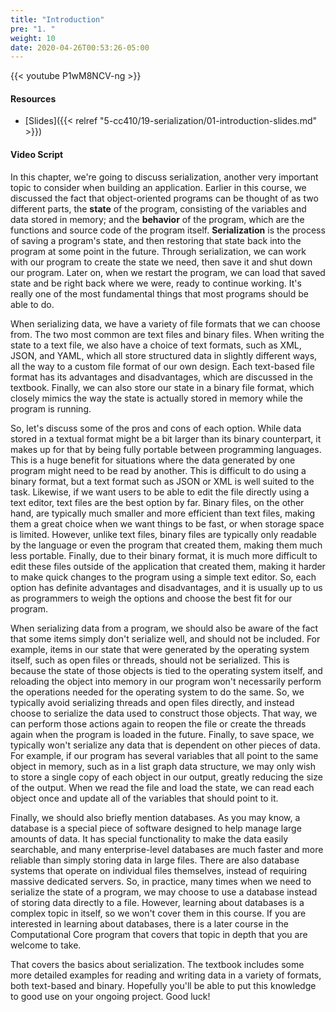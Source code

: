 ```yaml
---
title: "Introduction"
pre: "1. "
weight: 10
date: 2020-04-26T00:53:26-05:00
---
```


{{< youtube P1wM8NCV-ng >}}

#### Resources

* [Slides]({{< relref "5-cc410/19-serialization/01-introduction-slides.md" >}})

#### Video Script

In this chapter, we're going to discuss serialization, another very important topic to consider when building an application. Earlier in this course, we discussed the fact that object-oriented programs can be thought of as two different parts, the **state** of the program, consisting of the variables and data stored in memory; and the **behavior** of the program, which are the functions and source code of the program itself. **Serialization** is the process of saving a program's state, and then restoring that state back into the program at some point in the future. Through serialization, we can work with our program to create the state we need, then save it and shut down our program. Later on, when we restart the program, we can load that saved state and be right back where we were, ready to continue working. It's really one of the most fundamental things that most programs should be able to do.

When serializing data, we have a variety of file formats that we can choose from. The two most common are text files and binary files. When writing the state to a text file, we also have a choice of text formats, such as XML, JSON, and YAML, which all store structured data in slightly different ways, all the way to a custom file format of our own design. Each text-based file format has its advantages and disadvantages, which are discussed in the textbook. Finally, we can also store our state in a binary file format, which closely mimics the way the state is actually stored in memory while the program is running.

So, let's discuss some of the pros and cons of each option. While data stored in a textual format might be a bit larger than its binary counterpart, it makes up for that by being fully portable between programming languages. This is a huge benefit for situations where the data generated by one program might need to be read by another. This is difficult to do using a binary format, but a text format such as JSON or XML is well suited to the task. Likewise, if we want users to be able to edit the file directly using a text editor, text files are the best option by far. Binary files, on the other hand, are typically much smaller and more efficient than text files, making them a great choice when we want things to be fast, or when storage space is limited. However, unlike text files, binary files are typically only readable by the language or even the program that created them, making them much less portable. Finally, due to their binary format, it is much more difficult to edit these files outside of the application that created them, making it harder to make quick changes to the program using a simple text editor. So, each option has definite advantages and disadvantages, and it is usually up to us as programmers to weigh the options and choose the best fit for our program.

When serializing data from a program, we should also be aware of the fact that some items simply don't serialize well, and should not be included. For example, items in our state that were generated by the operating system itself, such as open files or threads, should not be serialized. This is because the state of those objects is tied to the operating system itself, and reloading the object into memory in our program won't necessarily perform the operations needed for the operating system to do the same. So, we typically avoid serializing threads and open files directly, and instead choose to serialize the data used to construct those objects. That way, we can perform those actions again to reopen the file or create the threads again when the program is loaded in the future. Finally, to save space, we typically won't serialize any data that is dependent on other pieces of data. For example, if our program has several variables that all point to the same object in memory, such as in a list graph data structure, we may only wish to store a single copy of each object in our output, greatly reducing the size of the output. When we read the file and load the state, we can read each object once and update all of the variables that should point to it. 

Finally, we should also briefly mention databases. As you may know, a database is a special piece of software designed to help manage large amounts of data. It has special functionality to make the data easily searchable, and many enterprise-level databases are much faster and more reliable than simply storing data in large files. There are also database systems that operate on individual files themselves, instead of requiring massive dedicated servers. So, in practice, many times when we need to serialize the state of a program, we may choose to use a database instead of storing data directly to a file. However, learning about databases is a complex topic in itself, so we won't cover them in this course. If you are interested in learning about databases, there is a later course in the Computational Core program that covers that topic in depth that you are welcome to take. 

That covers the basics about serialization. The textbook includes some more detailed examples for reading and writing data in a variety of formats, both text-based and binary. Hopefully you'll be able to put this knowledge to good use on your ongoing project. Good luck!



